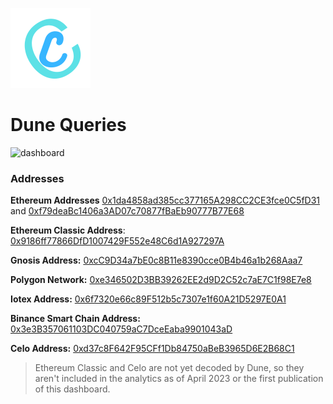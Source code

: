 [![CCSLOGO](https://raw.githubusercontent.com/CloutContracts/cloutcontracts.github.io/main/assets/images/c-128x128.png)](https://cloutcontracts.net)
# Dune Queries

![dashboard](https://user-images.githubusercontent.com/12502053/230250328-682a7ee7-514d-4738-bf82-5143c8a632c8.jpeg)
### Addresses

**Ethereum Addresses** [0x1da4858ad385cc377165A298CC2CE3fce0C5fD31](https://etherscan.io/token/0x1da4858ad385cc377165a298cc2ce3fce0c5fd31) and [0xf79deaBc1406a3AD07c70877fBaEb90777B77E68](https://etherscan.io/token/0xf79deabc1406a3ad07c70877fbaeb90777b77e68)

**Ethereum Classic Address**: [0x9186ff77866DfD1007429F552e48C6d1A927297A](https://blockscout.com/etc/mainnet/token/0x9186ff77866DfD1007429F552e48C6d1A927297A/token-transfers)

**Gnosis Address:** [0xcC9D34a7bE0c8B11e8390cce0B4b46a1b268Aaa7](https://blockscout.com/xdai/mainnet/token/0xcC9D34a7bE0c8B11e8390cce0B4b46a1b268Aaa7)

**Polygon Network:** [0xe346502D3BB39262EE2d9D2C52c7aE7C1f98E7e8](https://polygonscan.com/token/0xe346502D3BB39262EE2d9D2C52c7aE7C1f98E7e8)

**Iotex Address:** [0x6f7320e66c89F512b5c7307e1f60A21D5297E0A1](https://iotexscan.io/address/0x6f7320e66c89F512b5c7307e1f60A21D5297E0A1)

**Binance Smart Chain Address:** [0x3e3B357061103DC040759aC7DceEaba9901043aD](https://bscscan.com/token/0x3e3b357061103dc040759ac7dceeaba9901043ad)

**Celo Address:** [0xd37c8F642F95CFf1Db84750aBeB3965D6E2B68C1](https://explorer.celo.org/mainnet/token/0xd37c8F642F95CFf1Db84750aBeB3965D6E2B68C1/token-transfers)

> Ethereum Classic and Celo are not yet decoded by Dune, so they aren't included in the analytics as of April 2023 or the first publication of this dashboard.
